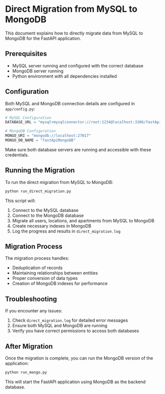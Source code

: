 # Direct Migration from MySQL to MongoDB

This document explains how to directly migrate data from MySQL to MongoDB for the FastAPI application.

## Prerequisites

- MySQL server running and configured with the correct database
- MongoDB server running
- Python environment with all dependencies installed

## Configuration

Both MySQL and MongoDB connection details are configured in `app/config.py`:

```python
# MySQL Configuration
DATABASE_URL = "mysql+mysqlconnector://root:1234@localhost:3306/fastApiDatabase"

# MongoDB Configuration
MONGO_URI = "mongodb://localhost:27017"
MONGO_DB_NAME = "fastApiMongoDB"
```

Make sure both database servers are running and accessible with these credentials.

## Running the Migration

To run the direct migration from MySQL to MongoDB:

```bash
python run_direct_migration.py
```

This script will:

1. Connect to the MySQL database
2. Connect to the MongoDB database
3. Migrate all users, locations, and apartments from MySQL to MongoDB
4. Create necessary indexes in MongoDB
5. Log the progress and results in `direct_migration.log`

## Migration Process

The migration process handles:

- Deduplication of records
- Maintaining relationships between entities
- Proper conversion of data types
- Creation of MongoDB indexes for performance

## Troubleshooting

If you encounter any issues:

1. Check `direct_migration.log` for detailed error messages
2. Ensure both MySQL and MongoDB are running
3. Verify you have correct permissions to access both databases

## After Migration

Once the migration is complete, you can run the MongoDB version of the application:

```bash
python run_mongo.py
```

This will start the FastAPI application using MongoDB as the backend database. 